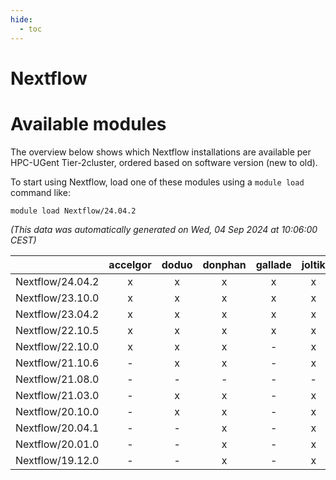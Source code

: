 ```yaml
---
hide:
  - toc
---
```


Nextflow
========

# Available modules


The overview below shows which Nextflow installations are available per HPC-UGent Tier-2cluster, ordered based on software version (new to old).

To start using Nextflow, load one of these modules using a `module load` command like:

```shell
module load Nextflow/24.04.2
```

*(This data was automatically generated on Wed, 04 Sep 2024 at 10:06:00 CEST)*  

| |accelgor|doduo|donphan|gallade|joltik|shinx|skitty|
| :---: | :---: | :---: | :---: | :---: | :---: | :---: | :---: |
|Nextflow/24.04.2|x|x|x|x|x|x|x|
|Nextflow/23.10.0|x|x|x|x|x|-|x|
|Nextflow/23.04.2|x|x|x|x|x|-|x|
|Nextflow/22.10.5|x|x|x|x|x|-|x|
|Nextflow/22.10.0|x|x|x|-|x|-|x|
|Nextflow/21.10.6|-|x|x|-|x|-|x|
|Nextflow/21.08.0|-|-|-|-|-|-|x|
|Nextflow/21.03.0|-|x|x|-|x|-|x|
|Nextflow/20.10.0|-|x|x|-|x|-|x|
|Nextflow/20.04.1|-|-|x|-|x|-|x|
|Nextflow/20.01.0|-|-|x|-|x|-|x|
|Nextflow/19.12.0|-|-|x|-|x|-|x|
